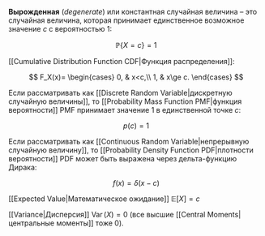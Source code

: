 
**Вырожденная** (*degenerate*) или константная случайная величина – это случайная величина, которая принимает единственное возможное значение $c$ с вероятностью $1$:

$$
\mathbb P\{X=c\}=1
$$

[[Cumulative Distribution Function CDF|Функция распределения]]:

$$
F_X(x)=
\begin{cases}
0, & x<c,\\
1, & x\ge c.
\end{cases}
$$

Если рассматривать как [[Discrete Random Variable|дискретную случайную величины]], то [[Probability Mass Function PMF|функция вероятности]] PMF принимает значение $1$ в единственной точке $c$:

$$
p(c)=1
$$

Если рассматривать как [[Continuous Random Variable|непрерывную случайную величину]], то [[Probability Density Function PDF|плотности вероятности]] PDF может быть выражена через дельта-функцию Дирака: 

$$
f(x)=\delta(x-c)
$$

[[Expected Value|Математическое ожидание]] $\mathbb E[X]=c$

[[Variance|Дисперсия]] $\operatorname{Var}(X)=0$ (все высшие [[Central Moments|центральные моменты]] тоже 0).

